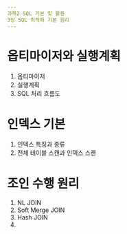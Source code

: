 ```yaml
---
과목2 SQL 기본 및 활용
3장 SQL 최적화 기본 원리
---
```


# 옵티마이저와 실행계획
1. 옵티마이저
2. 실행계획
3. SQL 처리 흐름도

# 인덱스 기본
1. 인덱스 특징과 종류
2. 전체 테이블 스캔과 인덱스 스캔
   
# 조인 수행 원리
1. NL JOIN
2. Soft Merge JOIN
3. Hash JOIN
4. 
